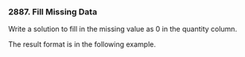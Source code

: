 ### 2887. Fill Missing Data

Write a solution to fill in the missing value as 0 in the quantity column.

The result format is in the following example.